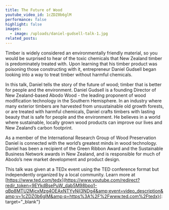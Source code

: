 ```yaml
---
title: The Future of Wood
youtube_video_id: 1cZDZ0b6glM
performance: false
highlight: false
images:
  - image: /uploads/daniel-gudsell-talk-1.jpg
related_posts:
---
```


Timber is widely considered an environmentally friendly material, so you would be surprised to hear of the toxic chemicals that New Zealand timber is predominately treated with. Upon learning that his timber product was poisoning those constructing with it, entrepreneur Daniel Gudsell began looking into a way to treat timber without harmful chemicals.

In this talk, Daniel tells the story of the future of wood; timber that is better for people and the environment. Daniel Gudsell is a founding Director of New Zealand-based Abodo Wood - the leading proponent of wood modification technology in the Southern Hemisphere. In an industry where many exterior timbers are harvested from unsustainable old growth forests, or are treated with harmful chemicals, Daniel crafts timbers with lasting beauty that is safe for people and the environment. He believes in a world where sustainable, locally grown wood products can improve our lives and New Zealand’s carbon footprint.

As a member of the International Research Group of Wood Preservation Daniel is connected with the world’s greatest minds in wood technology. Daniel has been a recipient of the Green Ribbon Award and the Sustainable Business Network awards in New Zealand, and is responsible for much of Abodo’s new market development and product design.

This talk was given at a TEDx event using the TED conference format but independently organized by a local community. Learn more at [https://www.ted.com/tedx](https://www.youtube.com/redirect?redir_token=9EYkdBsePuW_dab5M98bpo1-qBp8MTU2MjcxMzg4OEAxNTYyNjI3NDg4&amp;event=video_description&amp;v=1cZDZ0b6glM&amp;q=https%3A%2F%2Fwww.ted.com%2Ftedx){: target="_blank"}